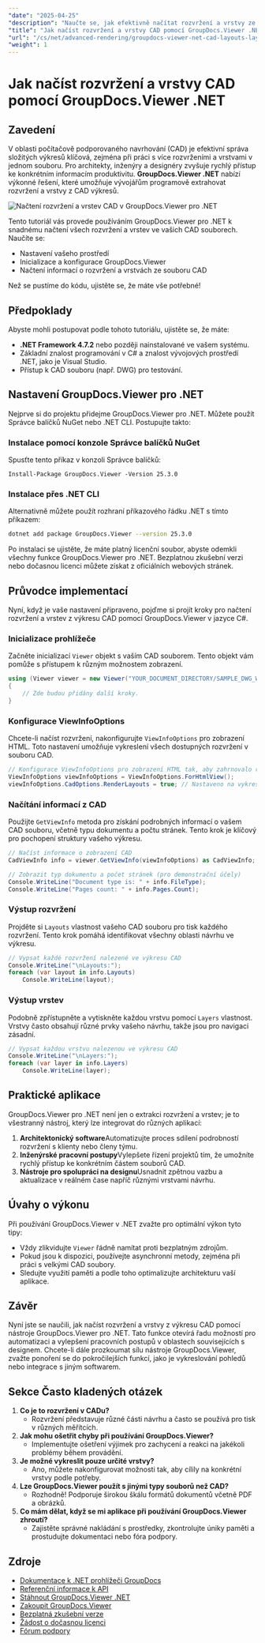 ```yaml
---
"date": "2025-04-25"
"description": "Naučte se, jak efektivně načítat rozvržení a vrstvy ze souborů CAD pomocí GroupDocs.Viewer .NET a zefektivnit tak svůj pracovní postup při návrhu s touto pokročilou knihovnou pro renderování."
"title": "Jak načíst rozvržení a vrstvy CAD pomocí GroupDocs.Viewer .NET pro efektivní správu návrhů"
"url": "/cs/net/advanced-rendering/groupdocs-viewer-net-cad-layouts-layers-retrieval/"
"weight": 1
---
```


# Jak načíst rozvržení a vrstvy CAD pomocí GroupDocs.Viewer .NET
## Zavedení
V oblasti počítačově podporovaného navrhování (CAD) je efektivní správa složitých výkresů klíčová, zejména při práci s více rozvrženími a vrstvami v jednom souboru. Pro architekty, inženýry a designéry zvyšuje rychlý přístup ke konkrétním informacím produktivitu. **GroupDocs.Viewer .NET** nabízí výkonné řešení, které umožňuje vývojářům programově extrahovat rozvržení a vrstvy z CAD výkresů.

![Načtení rozvržení a vrstev CAD v GroupDocs.Viewer pro .NET](/viewer/advanced-rendering/retrieve-cad-layouts-layers-img.png)

Tento tutoriál vás provede používáním GroupDocs.Viewer pro .NET k snadnému načtení všech rozvržení a vrstev ve vašich CAD souborech. Naučíte se:
- Nastavení vašeho prostředí
- Inicializace a konfigurace GroupDocs.Viewer
- Načtení informací o rozvržení a vrstvách ze souboru CAD

Než se pustíme do kódu, ujistěte se, že máte vše potřebné!
## Předpoklady
Abyste mohli postupovat podle tohoto tutoriálu, ujistěte se, že máte:
- **.NET Framework 4.7.2** nebo později nainstalované ve vašem systému.
- Základní znalost programování v C# a znalost vývojových prostředí .NET, jako je Visual Studio.
- Přístup k CAD souboru (např. DWG) pro testování.
## Nastavení GroupDocs.Viewer pro .NET
Nejprve si do projektu přidejme GroupDocs.Viewer pro .NET. Můžete použít Správce balíčků NuGet nebo .NET CLI. Postupujte takto:
### Instalace pomocí konzole Správce balíčků NuGet
Spusťte tento příkaz v konzoli Správce balíčků:
```plaintext
Install-Package GroupDocs.Viewer -Version 25.3.0
```
### Instalace přes .NET CLI
Alternativně můžete použít rozhraní příkazového řádku .NET s tímto příkazem:
```bash
dotnet add package GroupDocs.Viewer --version 25.3.0
```
Po instalaci se ujistěte, že máte platný licenční soubor, abyste odemkli všechny funkce GroupDocs.Viewer pro .NET. Bezplatnou zkušební verzi nebo dočasnou licenci můžete získat z oficiálních webových stránek.
## Průvodce implementací
Nyní, když je vaše nastavení připraveno, pojďme si projít kroky pro načtení rozvržení a vrstev z výkresu CAD pomocí GroupDocs.Viewer v jazyce C#.
### Inicializace prohlížeče
Začněte inicializací `Viewer` objekt s vaším CAD souborem. Tento objekt vám pomůže s přístupem k různým možnostem zobrazení.
```csharp
using (Viewer viewer = new Viewer("YOUR_DOCUMENT_DIRECTORY/SAMPLE_DWG_WITH_LAYOUTS_AND_LAYERS"))
{
    // Zde budou přidány další kroky.
}
```
### Konfigurace ViewInfoOptions
Chcete-li načíst rozvržení, nakonfigurujte `ViewInfoOptions` pro zobrazení HTML. Toto nastavení umožňuje vykreslení všech dostupných rozvržení v souboru CAD.
```csharp
// Konfigurace ViewInfoOptions pro zobrazení HTML tak, aby zahrnovalo rozvržení
ViewInfoOptions viewInfoOptions = ViewInfoOptions.ForHtmlView();
viewInfoOptions.CadOptions.RenderLayouts = true; // Nastaveno na vykreslení všech rozvržení
```
### Načítání informací z CAD
Použijte `GetViewInfo` metoda pro získání podrobných informací o vašem CAD souboru, včetně typu dokumentu a počtu stránek. Tento krok je klíčový pro pochopení struktury vašeho výkresu.
```csharp
// Načíst informace o zobrazení CAD
CadViewInfo info = viewer.GetViewInfo(viewInfoOptions) as CadViewInfo;

// Zobrazit typ dokumentu a počet stránek (pro demonstrační účely)
Console.WriteLine("Document type is: " + info.FileType);
Console.WriteLine("Pages count: " + info.Pages.Count);
```
### Výstup rozvržení
Projděte si `Layouts` vlastnost vašeho CAD souboru pro tisk každého rozvržení. Tento krok pomáhá identifikovat všechny oblasti návrhu ve výkresu.
```csharp
// Vypsat každé rozvržení nalezené ve výkresu CAD
Console.WriteLine("\nLayouts:");
foreach (var layout in info.Layouts)
    Console.WriteLine(layout);
```
### Výstup vrstev
Podobně zpřístupněte a vytiskněte každou vrstvu pomocí `Layers` vlastnost. Vrstvy často obsahují různé prvky vašeho návrhu, takže jsou pro navigaci zásadní.
```csharp
// Vypsat každou vrstvu nalezenou ve výkresu CAD
Console.WriteLine("\nLayers:");
foreach (var layer in info.Layers)
    Console.WriteLine(layer);
```
## Praktické aplikace
GroupDocs.Viewer pro .NET není jen o extrakci rozvržení a vrstev; je to všestranný nástroj, který lze integrovat do různých aplikací:
1. **Architektonický software**Automatizujte proces sdílení podrobností rozvržení s klienty nebo členy týmu.
2. **Inženýrské pracovní postupy**Vylepšete řízení projektů tím, že umožníte rychlý přístup ke konkrétním částem souborů CAD.
3. **Nástroje pro spolupráci na designu**Usnadnit zpětnou vazbu a aktualizace v reálném čase napříč různými vrstvami návrhu.
## Úvahy o výkonu
Při používání GroupDocs.Viewer v .NET zvažte pro optimální výkon tyto tipy:
- Vždy zlikvidujte `Viewer` řádně namítat proti bezplatným zdrojům.
- Pokud jsou k dispozici, používejte asynchronní metody, zejména při práci s velkými CAD soubory.
- Sledujte využití paměti a podle toho optimalizujte architekturu vaší aplikace.
## Závěr
Nyní jste se naučili, jak načíst rozvržení a vrstvy z výkresu CAD pomocí nástroje GroupDocs.Viewer pro .NET. Tato funkce otevírá řadu možností pro automatizaci a vylepšení pracovních postupů v oblastech souvisejících s designem. Chcete-li dále prozkoumat sílu nástroje GroupDocs.Viewer, zvažte ponoření se do pokročilejších funkcí, jako je vykreslování pohledů nebo integrace s jiným softwarem.
## Sekce Často kladených otázek
1. **Co je to rozvržení v CADu?**
   - Rozvržení představuje různé části návrhu a často se používá pro tisk v různých měřítcích.
2. **Jak mohu ošetřit chyby při používání GroupDocs.Viewer?**
   - Implementujte ošetření výjimek pro zachycení a reakci na jakékoli problémy během provádění.
3. **Je možné vykreslit pouze určité vrstvy?**
   - Ano, můžete nakonfigurovat možnosti tak, aby cílily na konkrétní vrstvy podle potřeby.
4. **Lze GroupDocs.Viewer použít s jinými typy souborů než CAD?**
   - Rozhodně! Podporuje širokou škálu formátů dokumentů včetně PDF a obrázků.
5. **Co mám dělat, když se mi aplikace při používání GroupDocs.Viewer zhroutí?**
   - Zajistěte správné nakládání s prostředky, zkontrolujte úniky paměti a prostudujte dokumentaci nebo fóra podpory.
## Zdroje
- [Dokumentace k .NET prohlížeči GroupDocs](https://docs.groupdocs.com/viewer/net/)
- [Referenční informace k API](https://reference.groupdocs.com/viewer/net/)
- [Stáhnout GroupDocs.Viewer .NET](https://releases.groupdocs.com/viewer/net/)
- [Zakoupit GroupDocs.Viewer](https://purchase.groupdocs.com/buy)
- [Bezplatná zkušební verze](https://releases.groupdocs.com/viewer/net/)
- [Žádost o dočasnou licenci](https://purchase.groupdocs.com/temporary-license/)
- [Fórum podpory](https://forum.groupdocs.com/c/viewer/9)